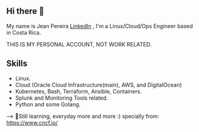 ## Hi there 👋

My name is Jean Pereira [LinkedIn](https://www.linkedin.com/in/jean-pereira-1018aa161/) , I'm a Linux/Cloud/Ops Engineer based in Costa Rica.

THIS IS MY PERSONAL ACCOUNT, NOT WORK RELATED.

## Skills
- Linux.
- Cloud (Oracle Cloud Infrastructure(main), AWS, and DigitalOcean)
- Kubernetes, Bash, Terraform, Ansible, Containers.
- Splunk and Monitoring Tools related.
- Python and some Golang.

--> 🌱Still learning, everyday more and more :) specially from: https://www.cncf.io/
